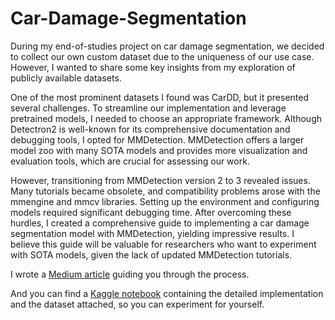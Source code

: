 # Car-Damage-Segmentation

During my end-of-studies project on car damage segmentation, we decided to collect our own custom dataset due to the uniqueness of our use case. However, I wanted to share some key insights from my exploration of publicly available datasets.

One of the most prominent datasets I found was CarDD, but it presented several challenges. To streamline our implementation and leverage pretrained models, I needed to choose an appropriate framework. Although Detectron2 is well-known for its comprehensive documentation and debugging tools, I opted for MMDetection. MMDetection offers a larger model zoo with many SOTA models and provides more visualization and evaluation tools, which are crucial for assessing our work.

However, transitioning from MMDetection version 2 to 3 revealed issues. Many tutorials became obsolete, and compatibility problems arose with the mmengine and mmcv libraries. Setting up the environment and configuring models required significant debugging time. After overcoming these hurdles, I created a comprehensive guide to implementing a car damage segmentation model with MMDetection, yielding impressive results. I believe this guide will be valuable for researchers who want to experiment with SOTA models, given the lack of updated MMDetection tutorials.

I wrote a [Medium article](https://medium.com/@issam.jebnouni/guide-to-implement-a-car-damage-segmentation-model-using-mmdetection-8eb039a13190) guiding you through the process.

And you can find a [Kaggle notebook](https://www.kaggle.com/code/issamjebnouni/car-damage-segmentation) containing the detailed implementation and the dataset attached, so you can experiment for yourself.

